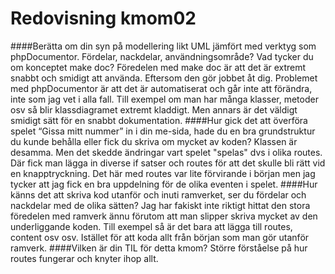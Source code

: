 ---
---
Redovisning kmom02
=========================

####Berätta om din syn på modellering likt UML jämfört med verktyg som phpDocumentor. Fördelar, nackdelar, användningsområde? Vad tycker du om konceptet make doc?
Föredelen med make doc är att det är extremt snabbt och smidigt att använda. Eftersom den gör jobbet åt dig. Problemet med phpDocumentor är att det är automatiserat och går inte att förändra, inte som jag vet i alla fall. Till exempel om man har många klasser, metoder osv så blir klassdiagramet extremt kladdigt. Men annars är det väldigt smidigt sätt för en snabbt dokumentation.
####Hur gick det att överföra spelet “Gissa mitt nummer” in i din me-sida, hade du en bra grundstruktur du kunde behålla eller fick du skriva om mycket av koden?
Klassen är desamma. Men det skedde ändringar vart spelet "spelas" dvs i olika routes. Där fick man lägga in diverse if satser och routes för att det skulle bli rätt vid en knapptryckning. Det här med routes var lite förvirande i början men jag tycker att jag fick en bra uppdelning för de olika eventen i spelet.
####Hur känns det att skriva kod utanför och inuti ramverket, ser du fördelar och nackdelar med de olika sätten?
Jag har fakiskt inte riktigt hittat den stora föredelen med ramverk ännu förutom att man slipper skriva mycket av den underliggande koden. Till exempel så är det bara att lägga till routes, content osv osv. Istället för att koda allt från början som man gör utanför ramverk.
####Vilken är din TIL för detta kmom?
Större förståelse på hur routes fungerar och knyter ihop allt.
